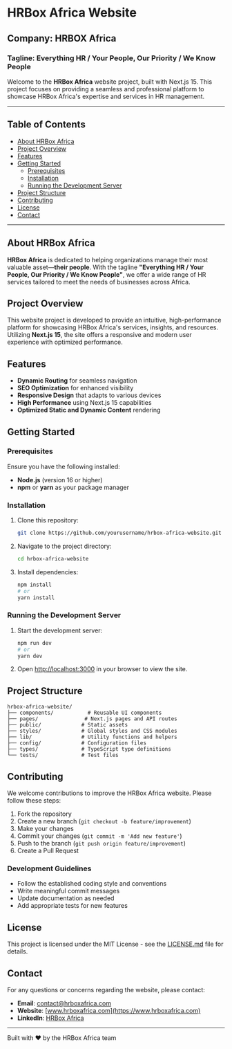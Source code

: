 # HRBox Africa Website

## Company: HRBOX Africa
### Tagline: Everything HR / Your People, Our Priority / We Know People

Welcome to the **HRBox Africa** website project, built with Next.js 15. This project focuses on providing a seamless and professional platform to showcase HRBox Africa's expertise and services in HR management.

---

## Table of Contents

- [About HRBox Africa](#about-hrbox-africa)
- [Project Overview](#project-overview)
- [Features](#features)
- [Getting Started](#getting-started)
  - [Prerequisites](#prerequisites)
  - [Installation](#installation)
  - [Running the Development Server](#running-the-development-server)
- [Project Structure](#project-structure)
- [Contributing](#contributing)
- [License](#license)
- [Contact](#contact)

---

## About HRBox Africa

**HRBox Africa** is dedicated to helping organizations manage their most valuable asset—**their people**. With the tagline **"Everything HR / Your People, Our Priority / We Know People"**, we offer a wide range of HR services tailored to meet the needs of businesses across Africa.

## Project Overview

This website project is developed to provide an intuitive, high-performance platform for showcasing HRBox Africa's services, insights, and resources. Utilizing **Next.js 15**, the site offers a responsive and modern user experience with optimized performance.

## Features

- **Dynamic Routing** for seamless navigation
- **SEO Optimization** for enhanced visibility
- **Responsive Design** that adapts to various devices
- **High Performance** using Next.js 15 capabilities
- **Optimized Static and Dynamic Content** rendering

## Getting Started

### Prerequisites

Ensure you have the following installed:

- **Node.js** (version 16 or higher)
- **npm** or **yarn** as your package manager

### Installation

1. Clone this repository:
   ```bash
   git clone https://github.com/yourusername/hrbox-africa-website.git
   ```

2. Navigate to the project directory:
   ```bash
   cd hrbox-africa-website
   ```

3. Install dependencies:
   ```bash
   npm install
   # or
   yarn install
   ```

### Running the Development Server

1. Start the development server:
   ```bash
   npm run dev
   # or
   yarn dev
   ```

2. Open [http://localhost:3000](http://localhost:3000) in your browser to view the site.

## Project Structure

```
hrbox-africa-website/
├── components/           # Reusable UI components
├── pages/               # Next.js pages and API routes
├── public/             # Static assets
├── styles/             # Global styles and CSS modules
├── lib/                # Utility functions and helpers
├── config/             # Configuration files
├── types/              # TypeScript type definitions
└── tests/              # Test files
```

## Contributing

We welcome contributions to improve the HRBox Africa website. Please follow these steps:

1. Fork the repository
2. Create a new branch (`git checkout -b feature/improvement`)
3. Make your changes
4. Commit your changes (`git commit -m 'Add new feature'`)
5. Push to the branch (`git push origin feature/improvement`)
6. Create a Pull Request

### Development Guidelines

- Follow the established coding style and conventions
- Write meaningful commit messages
- Update documentation as needed
- Add appropriate tests for new features

## License

This project is licensed under the MIT License - see the [LICENSE.md](LICENSE.md) file for details.

## Contact

For any questions or concerns regarding the website, please contact:

- **Email**: contact@hrboxafrica.com
- **Website**: [www.hrboxafrica.com](https://www.hrboxafrica.com)
- **LinkedIn**: [HRBox Africa](https://www.linkedin.com/company/hrbox-africa)

---

Built with ❤️ by the HRBox Africa team
